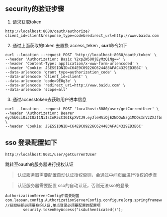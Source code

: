 ## security的验证步骤
1. 请求获取token 
```shell
http://localhost:8080/oauth/authorize?client_id=client&response_type=code&redirect_url=http://www.baidu.com
```
2. 通过上面获取的token 去置换 access_teken , **curl**命令如下
```shell
curl --location --request POST 'http://localhost:8080/oauth/token' \
--header 'Authorization: Basic Y2xpZW50OjEyMzQ1Ng==' \
--header 'Content-Type: application/x-www-form-urlencoded' \
--header 'Cookie: JSESSIONID=C64E9C09226C624483AFAC4329ED3B6C' \
--data-urlencode 'grant_type=authorization_code' \
--data-urlencode 'client_id=client' \
--data-urlencode 'code=9E0g3e' \
--data-urlencode 'redirect_uri=http://www.baidu.com' \
--data-urlencode 'scope=all'
```
3. 通过accesstoken去获取用户进本信息
```shell
curl --location --request POST 'localhost:8080/user/getCurrentUser' \
--header 'Authorization: Bearer eyJhbGciOiJIUzI1NiIsInR5cCI6IkpXVCJ9.eyJleHAiOjE2NDQwNzg1MDQsInVzZXJfbmFtZSI6ImFkbWluIiwianRpIjoiY2U3YjViZTktZmY3OS00YThiLTgyNDAtMDU3NzQzN2QyMTYxIiwiY2xpZW50X2lkIjoiY2xpZW50Iiwic2NvcGUiOlsiYWxsIl19.kJtSXwu1qZ0a6FerZ8T_AqDnyfeHbygeXGTtquhagGw' \
--header 'Cookie: JSESSIONID=C64E9C09226C624483AFAC4329ED3B6C'
```

## sso 登录配置如下
```shell
http://localhost:8081/user/getCurrentUser
```
跳转至oauth的服务器进行授权认证
> 认证服务器需要配置自动认证授权否则，会通过中间页面进行授权的步骤

> 认证服务器需要配置 sso的自动认证，否则无法sso的登录
```shell 
AuthorizationServerConfig中需要配置
com.laosan.config.AuthorizationServerConfig.configure(org.springframework.security.oauth2.config.annotation.web.configurers.AuthorizationServerSecurityConfigurer)
//获取秘钥必须要身份认证,单点登录必须要配置的配置项
        security.tokenKeyAccess("isAuthenticated()");
```
